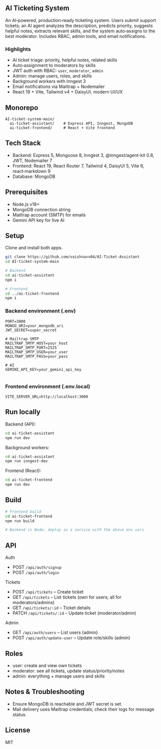 ## AI Ticketing System

An AI‑powered, production‑ready ticketing system. Users submit support tickets; an AI agent analyzes the description, predicts priority, suggests helpful notes, extracts relevant skills, and the system auto‑assigns to the best moderator. Includes RBAC, admin tools, and email notifications.

### Highlights
- AI ticket triage: priority, helpful notes, related skills
- Auto‑assignment to moderators by skills 
- JWT auth with RBAC: `user`, `moderator`, `admin`
- Admin: manage users, roles, and skills
- Background workers with Inngest 3
- Email notifications via Mailtrap + Nodemailer
- React 19 + Vite, Tailwind v4 + DaisyUI, modern UI/UX

## Monorepo
```
AI-ticket-system-main/
  ai-ticket-assistant/    # Express API, Inngest, MongoDB
  ai-ticket-frontend/     # React + Vite frontend
```

## Tech Stack
- Backend: Express 5, Mongoose 8, Inngest 3, @inngest/agent-kit 0.8, JWT, Nodemailer 7
- Frontend: React 19, React Router 7, Tailwind 4, DaisyUI 5, Vite 6, react‑markdown 9
- Database: MongoDB

## Prerequisites
- Node.js v18+
- MongoDB connection string
- Mailtrap account (SMTP) for emails
- Gemini API key for live AI

## Setup
Clone and install both apps.

```bash
git clone https://github.com/vaishnavv04/AI-Ticket-Assistant
cd AI-ticket-system-main

# Backend
cd ai-ticket-assistant
npm i

# Frontend
cd ../ai-ticket-frontend
npm i
```

### Backend environment (.env)
```
PORT=3000
MONGO_URI=your_mongodb_uri
JWT_SECRET=super_secret

# Mailtrap SMTP
MAILTRAP_SMTP_HOST=your_host
MAILTRAP_SMTP_PORT=2525
MAILTRAP_SMTP_USER=your_user
MAILTRAP_SMTP_PASS=your_pass

# AI
GEMINI_API_KEY=your_gemini_api_key


```

### Frontend environment (.env.local)
```
VITE_SERVER_URL=http://localhost:3000
```

## Run locally
Backend (API):
```bash
cd ai-ticket-assistant
npm run dev
```

Background workers:
```bash
cd ai-ticket-assistant
npm run inngest-dev
```

Frontend (React):
```bash
cd ai-ticket-frontend
npm run dev
```

## Build
```bash
# Frontend build
cd ai-ticket-frontend
npm run build

# Backend is Node; deploy as a service with the above env vars
```

## API
Auth
- POST `/api/auth/signup`
- POST `/api/auth/login`

Tickets
- POST `/api/tickets` – Create ticket
- GET `/api/tickets` – List tickets (own for users; all for moderators/admins)
- GET `/api/tickets/:id` – Ticket details
- PATCH `/api/tickets/:id` – Update ticket (moderator/admin)

Admin
- GET `/api/auth/users` – List users (admin)
- POST `/api/auth/update-user` – Update role/skills (admin)

## Roles
- user: create and view own tickets
- moderator: see all tickets, update status/priority/notes
- admin: everything + manage users and skills

## Notes & Troubleshooting

- Ensure MongoDB is reachable and JWT secret is set.
- Mail delivery uses Mailtrap credentials; check their logs for message status.

## License
MIT
